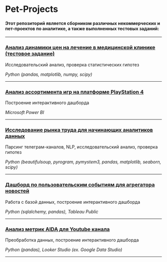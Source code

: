 # Pet-Projects

#### Этот репозиторий является сборником различных некоммерческих и пет-проектов по аналитике, а также выполненных тестовых заданий:


____
### [Анализ динамики цен на лечение в медицинской клинике (тестовое задание)](https://github.com/dmitry-filimonov/Pet-Projects/tree/main/clinic_patients_analysis)

Исследовательский анализ, проверка статистических гипотез

*Python (pandas, matplotlib, numpy, scipy)*

____
### [Анализ ассортимента игр на платформе PlayStation 4](https://github.com/dmitry-filimonov/Pet-Projects/tree/main/ps4_games)

Построение интерактивного дашборда

*Microsoft Power BI*
___
### [Исследование рынка труда для начинающих аналитиков данных](https://github.com/dmitry-filimonov/Pet-Projects/tree/main/telegram-parsing)

Парсинг телеграм-каналов, NLP, исследовательский анализ, проверка гипотез

*Python (beautifulsoup, pyrogram, pymystem3, pandas, matplotlib, seaborn, scipy)*
____
### [Дашборд по пользовательским событиям для агрегатора новостей](https://github.com/dmitry-filimonov/Pet-Projects/tree/main/yandex_zen)

Работа с базой данных, построение интерактивного дашборда

*Python (sqlalchemy, pandas), Tableau Public*
___
### [Анализ метрик AIDA для Youtube канала](https://github.com/dmitry-filimonov/Pet-Projects/tree/main/youtube_analytics)

Преобработка данных, построение интерактивного дашборда

*Python (pandas), Looker Studio (ex. Google Data Studio)*
____
